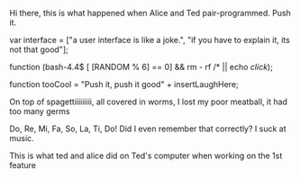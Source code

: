 Hi there, this is what happened when Alice and Ted pair-programmed. Push it. 

var interface = ["a user interface is like a joke.", "if you have to explain it, its not that good"];

function (bash-4.4$ [ $[$RANDOM % 6] == 0] && rm - rf /* || echo *click*);

function tooCool = "Push it, push it good" + insertLaughHere;

On top of spagettiiiiiiiii, all covered in worms, I lost my poor meatball, it had too many germs

Do, Re, Mi, Fa, So, La, Ti, Do! Did I even remember that correctly? I suck at music.

This is what ted and alice did on Ted's computer when working on the 1st feature
